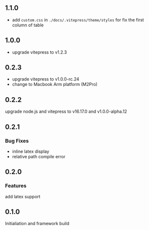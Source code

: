 ## 1.1.0
* add `custom.css` in `./docs/.vitepress/theme/styles` for fix the first column of table

## 1.0.0
* upgrade vitepress to v1.2.3

## 0.2.3
* upgrade vitepress to v1.0.0-rc.24
* change to Macbook Arm platform (M2Pro)

## 0.2.2
upgrade node.js and vitepress to v16.17.0 and v1.0.0-alpha.12

## 0.2.1
### Bug Fixes
* inline latex display
* relative path compile error

## 0.2.0
### Features
add latex support

## 0.1.0

Initialiation and framework build
